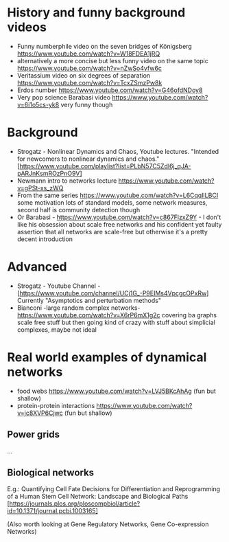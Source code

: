 # History and funny background videos
* Funny numberphile video on the seven bridges of Königsberg https://www.youtube.com/watch?v=W18FDEA1jRQ
* alternatively a more concise but less funny video on the same topic https://www.youtube.com/watch?v=nZwSo4vfw6c
* Veritassium video on six degrees of separation https://www.youtube.com/watch?v=TcxZSmzPw8k
* Erdos number https://www.youtube.com/watch?v=G46ofdNDoy8
* Very pop science Barabasi video https://www.youtube.com/watch?v=6i1o5cs-yk8 very funny though

# Background

* Strogatz - Nonlinear Dynamics and Chaos, Youtube lectures. "Intended for newcomers to nonlinear dynamics and chaos." [https://www.youtube.com/playlist?list=PLbN57C5Zdl6j_qJA-pARJnKsmROzPnO9V]
* Newmann intro to networks lecture https://www.youtube.com/watch?v=gPSt-xs_zWQ
* From the same series https://www.youtube.com/watch?v=L6CqqlILBCI some motivation lots of standard models, some network measures, second half is community detection though
* Or Barabasi - https://www.youtube.com/watch?v=c867FlzxZ9Y - I don't like his obsession about scale free networks and his confident yet faulty assertion that all networks are scale-free but otherwise it's a pretty decent introduction


# Advanced
   
* Strogatz - Youtube Channel -
  [https://www.youtube.com/channel/UCj1G_-P9EIMs4VpcgcOPxRw]
  Currently "Asymptotics and perturbation methods"
* Bianconi -large random complex networks- https://www.youtube.com/watch?v=X6rP6mX1g2c covering ba graphs scale free stuff but then going kind of crazy with stuff about simplicial complexes, maybe not ideal

# Real world examples of dynamical networks
* food webs https://www.youtube.com/watch?v=LVJ5BKcAhAg (fun but shallow)
* protein-protein interactions https://www.youtube.com/watch?v=jc8XVP6Cjwc (fun but shallow)

## Power grids

...

## Biological networks

E.g.:
Quantifying Cell Fate Decisions for Differentiation and Reprogramming of a Human Stem Cell Network:
Landscape and Biological Paths
[https://journals.plos.org/ploscompbiol/article?id=10.1371/journal.pcbi.1003165]

(Also worth looking at Gene Regulatory Networks, Gene Co-expression Networks)


